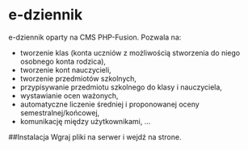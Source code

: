 # e-dziennik
e-dziennik oparty na CMS PHP-Fusion. Pozwala na:
- tworzenie klas (konta uczniów z możliwością stworzenia do niego osobnego konta rodzica),
- tworzenie kont nauczycieli,
- tworzenie przedmiotów szkolnych,
- przypisywanie przedmiotu szkolnego do klasy i nauczyciela,
- wystawianie ocen ważonych,
- automatyczne liczenie średniej i proponowanej oceny semestralnej/końcowej,
- komunikację między użytkownikami,
...

##Instalacja
Wgraj pliki na serwer i wejdź na strone.